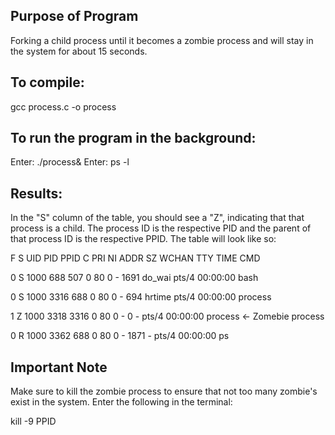 ## Purpose of Program 
Forking a child process until it becomes a zombie process and will stay in the system for about 15 seconds. 

## To compile: 
gcc process.c -o process 

## To run the program in the background: 
Enter: ./process& 
Enter: ps -l 

## Results: 
In the "S" column of the table, you should see a "Z", indicating that that process is a child. The process ID is the respective PID and the parent of that process ID is the respective PPID. The table will look like so: 

F S   UID     PID    PPID  C PRI  NI ADDR SZ WCHAN  TTY          TIME CMD 

0 S  1000     688     507  0  80   0 -  1691 do_wai pts/4    00:00:00 bash 

0 S  1000    3316     688  0  80   0 -   694 hrtime pts/4    00:00:00 process 

1 Z  1000    3318    3316  0  80   0 -     0 -      pts/4    00:00:00 process <defunct> <- Zomebie process 

0 R  1000    3362     688  0  80   0 -  1871 -      pts/4    00:00:00 ps 

## Important Note 
Make sure to kill the zombie process to ensure that not too many zombie's exist in the system. Enter the following in the terminal: 

kill -9 PPID 
